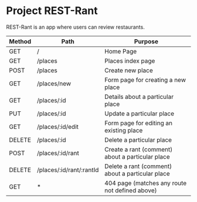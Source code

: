 # Project REST-Rant

REST-Rant is an app where users can review restaurants.



| Method |   Path                   |   Purpose                                        |
|--------|--------------------------|--------------------------------------------------|
|GET     | /                        | Home Page                                        |
|GET     | /places                  | Places index page                                |
|POST    | /places                  | Create new place                                 |
|GET     | /places/new              | Form page for creating a new place               |
|GET     | /places/:id              | Details about a particular place                 |
|PUT     | /places/:id              | Update a particular place                        |
|GET     | /places/:id/edit         | Form page for editing an existing place          |
|DELETE  | /places/:id              | Delete a particular place                        |
|POST    | /places/:id/rant         | Create a rant (comment) about a particular place |
|DELETE  | /places/:id/rant/:rantId | Delete a rant (comment) about a particular place |
|GET     | *                        | 404 page (matches any route not defined above)   |

